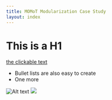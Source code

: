 ```yaml
---
title: MOMoT Modularization Case Study
layout: index
---
```


# This is a H1

[the clickable text](http://xlson.com/)

* Bullet lists are also easy to create
* One more

![Alt text](http://martin-fleck.github.io/momot/images/casestudy/stack/stack_mm.svg)
<img src="http://martin-fleck.github.io/momot/images/casestudy/stack/stack_mm.svg">
